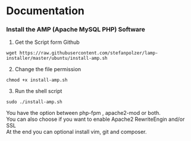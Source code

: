 # Documentation
### Install the AMP (Apache MySQL PHP) Software
1) Get the Script form Github
```
wget https://raw.githubusercontent.com/stefanpolzer/lamp-installer/master/ubuntu/install-amp.sh
```
2) Change the file permission
```
chmod +x install-amp.sh
```
3) Run the shell script
```
sudo ./install-amp.sh
```
You have the option between php-fpm , apache2-mod or both.  
You can also choose if you want to enable Apache2 RewriteEngin and/or SSL  
At the end you can optional install vim, git and composer.  